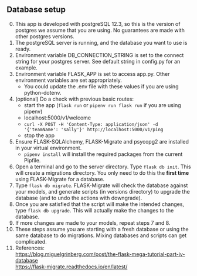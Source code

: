 ## Database setup

0. This app is developed with postgreSQL 12.3, so this is the version of postgres we assume that you are using. No guarantees are made with other postgres versions.
1. The postgreSQL server is running, and the database you want to use is ready.
2. Environment variable DB_CONNECTION_STRING is set to the connect string for your postgres server. See default string in config.py for an example.
3. Environment variable FLASK_APP is set to access app.py. Other environment variables are set appropriately.
   - You could update the .env file with these values if you are using python-dotenv.
4. (optional) Do a check with previous basic routes:
   - start the app (`flask run` or `pipenv run flask run` if you are using pipenv)
   - localhost:5000/v1/welcome
   - `curl -X POST -H 'Content-Type: application/json' -d '{'teamName': 'sally'}' http://localhost:5000/v1/ping`
   - stop the app
5. Ensure FLASK-SQLAlchemy, FLASK-Migrate and psycopg2 are installed in your virtual environment.
   - `pipenv install` will install the required packages from the current Pipfile.
6. Open a terminal and go to the server directory. Type `flask db init`. This will create a migrations directory. You only need to do this the **first time** using FLASK-Migrate for a database.
7. Type `flask db migrate`. FLASK-Migrate will check the database against your models, and generate scripts (in versions directory) to upgrade the database (and to undo the actions with downgrade).
8. Once you are satisfied that the script will make the intended changes, type `flask db upgrade`. This will actually make the changes to the database.
9. If more changes are made to your models, repeat steps 7 and 8.
10. These steps assume you are starting with a fresh database or using the same database to do migrations. Mixing databases and scripts can get complicated.
11. References:
    <br> https://blog.miguelgrinberg.com/post/the-flask-mega-tutorial-part-iv-database
    <br> https://flask-migrate.readthedocs.io/en/latest/
